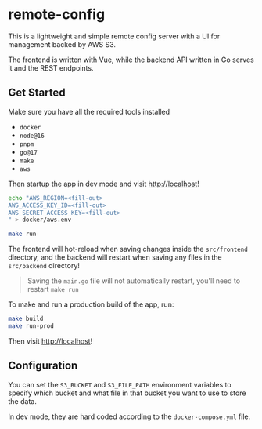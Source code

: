 # remote-config

This is a lightweight and simple remote config server with a UI for management backed by AWS S3.

The frontend is written with Vue, while the backend API written in Go serves it and the REST endpoints.

## Get Started

Make sure you have all the required tools installed

- `docker`
- `node@16`
- `pnpm`
- `go@17`
- `make`
- `aws`

Then startup the app in dev mode and visit <http://localhost>!

```bash
echo "AWS_REGION=<fill-out>
AWS_ACCESS_KEY_ID=<fill-out>
AWS_SECRET_ACCESS_KEY=<fill-out>
" > docker/aws.env

make run
```

The frontend will hot-reload when saving changes inside the `src/frontend` directory, and the backend will restart when saving any files in the `src/backend` directory!

> Saving the `main.go` file will not automatically restart, you'll need to restart `make run`

To make and run a production build of the app, run:

```bash
make build
make run-prod
```

Then visit <http://localhost>!

## Configuration

You can set the `S3_BUCKET` and `S3_FILE_PATH` environment variables to specify which bucket and what file in that bucket you want to use to store the data.

In dev mode, they are hard coded according to the `docker-compose.yml` file.
